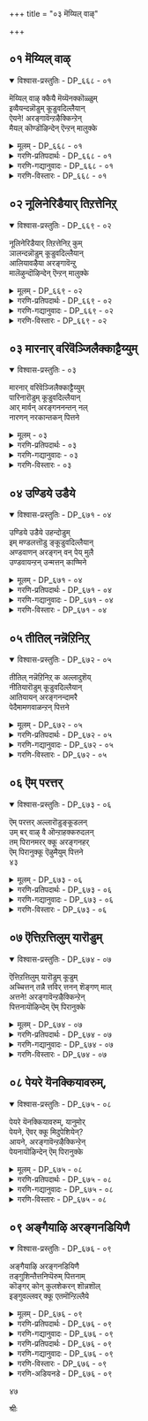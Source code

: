 +++
title = "०३ मॆय्यिल् वाऴ्"

+++


## ०१ मॆय्यिल् वाऴ्

<details open><summary>विश्वास-प्रस्तुतिः - DP_६६८ - ०१</summary>

मॆय्यिल् वाऴ् क्कैयै मॆय्यॆनक्कॊळ्ळुम्  
इव्वैयन्दन्नॊडुम् कूडुवदिल्लैयान्  
ऐयने\! अरङ्गावॆन्ऱऴैक्किन्ऱेन्  
मैयल् कॊण्डॊऴिन्देन् ऎन्ऱन् मालुक्के
</details>

<details><summary>मूलम् - DP_६६८ - ०१</summary>

मॆय्यिल् वाऴ् क्कैयै मॆय्यॆनक्कॊळ्ळुम्  
इव्वैयन्दन्नॊडुम् कूडुवदिल्लैयान्  
ऐयने\! अरङ्गावॆन्ऱऴैक्किन्ऱेन्  
मैयल् कॊण्डॊऴिन्देन् ऎन्ऱन् मालुक्के
</details>

<details><summary>गरणि-प्रतिपदार्थः - DP_६६८ - ०१</summary>

मॆय्=सत्यवु,, इल्=अल्लद, वाऴ् क्कैयै=बाळ्वॆयन्नु, मॆय्=सत्य, ऎन्=ऎन्दु, कॊळ्ळुम्=भाविसुव\(तिळियुव\), इवैयम् तन्नॊडुम्=ई लोकदवरॊडनॆ, कूडुवदु इल्लै=कूडिकॊळ्ळुवुदु इल्ल, यान्=नानु, ऐयने=स्वामी, अरङ्गा=श्रीरङ्गनाथा, ऎन्ऱु=ऎन्दु, अऴैक्किन्ऱेन्=कूगुत्तिद्देनॆ, ऎन् तन्=नन्न, मालुक्के=स्वामिगागिये, मैयल् कॊण्डु=व्यामोहगॊण्डु, ऒऴिन्देन्=उळिदिद्देनॆ.
</details>

<details><summary>गरणि-गद्यानुवादः - DP_६६८ - ०१</summary>

सत्यवल्लद बाळ्वॆयन्नु सत्यवॆन्दु भाविसुव ई लोकदवरॊडनॆ नानु कूडिकॊळ्ळूवुदिल्ल. स्वामी श्रीरङ्गनाथा ऎन्दु कूगिकरॆयुत्तिद्देनॆ. नन्न स्वामिगागिये व्यामोहगॊण्डु उळिदिद्देनॆ.\(१\)
</details>

<details><summary>गरणि-विस्तारः - DP_६६८ - ०१</summary>

कुलशेखररु हेळुत्तारॆ- ई लोकद जनरु तम्म बाळ्वॆयन्नु कुरितु तप्पु तिळिदुकॊण्डिद्दारॆ. इहलोकद बाळ्वॆ स्थिरवल्लद्दु, सत्यवल्लद्दु. अदु अळियतक्कद्दु. इन्थ अनिश्चितवू अस्थिरवू असत्यवू आदद्दन्ने सत्यवॆन्दू स्थिरवॆन्दू तिळिदिद्दारॆ. निश्चिन्तरागि अवरु हागॆये जीवन नडसुत्तारॆ. स्वामी, निन्न कृपॆयिन्द ननगॆ इदर ऒळगुट्टिन अरिवागिदॆ. आद्दरिन्दले नानु इहलोकद जनरॊडनॆ कलॆतुकॊळ्ळुवुदिल्ल. अवरिन्द दूरवाद मेलॆ नानु ऒण्टिजीवनवन्नु नडसलारॆ. निन्नन्नु “स्वामी श्रीरङ्गनाथा”ऎन्दुकूगि करॆयुत्तेनॆ, निन्नल्लिये व्यामोहगॊण्डिद्देनॆ. अदरिन्दले नानु इन्नू उळिदुकॊण्डिद्देनॆ. स्वामी, नन्नन्नु उद्धरिसु.

ई लोकद बाळ्वॆयल्लि ऎरडु बगॆ- इल्लि बाळुववर जॊतॆयल्लि अवरन्तॆ नडॆदुकॊण्डु, जीवन नडसुवुदु ऒन्दु बगॆय बाळ्वॆ. अदन्नु लौकिक जीवन अथवा प्रापञ्चिक जीवन ऎन्नुत्तारॆ. लौकिक जीवनदल्लि इन्द्रियगळ सुखभोगगळिगे स्थान. अदरल्लि मोहगॊण्डु अनित्यवाद ई जीवनवन्नु नित्यवॆन्दु भाविसुत्ता तम्मन्ने तावु हाळुमाडिकॊळ्ळुवुदु. इन्नॊन्दु बगॆय जीवनवॆन्नुवुदु भगवन्तनन्नु आश्रयिसि बाळुवुदु. लौकिकरिन्द दूरसरिद हॊरतु भगवन्तनल्लि ममतॆ हॆच्चुवुदिल्ल. भगवन्तनॊब्बने सत्यवू शाश्वतवू ऎन्दु दृढवागि नम्बि, अवनल्लि शरणागि, अवनन्नु पडॆयुवुदक्कॆ सतत प्रयत्न माडुत्ता बाळुवुदु.इदु पारमार्थिक जीवन. कुलशेखररु ई बाळ्वॆय श्रेष्ठतॆयन्नु सारि हेळुत्तिद्दारॆ.

३९
</details>

## ०२ नूलिनेरिडैयार् तिऱत्तेनिऱ्

<details open><summary>विश्वास-प्रस्तुतिः - DP_६६९ - ०२</summary>

नूलिनेरिडैयार् तिऱत्तेनिऱ् कुम्  
ञालन्दन्नॊडुम् कूडुवदिल्लैयान्  
आलियावऴैया अरङ्गावॆन्ऱु  
मालॆऴुन्दॊऴिन्देन् ऎन्ऱन् मालुक्के
</details>

<details><summary>मूलम् - DP_६६९ - ०२</summary>

नूलिनेरिडैयार् तिऱत्तेनिऱ् कुम्  
ञालन्दन्नॊडुम् कूडुवदिल्लैयान्  
आलियावऴैया अरङ्गावॆन्ऱु  
मालॆऴुन्दॊऴिन्देन् ऎन्ऱन् मालुक्के
</details>

<details><summary>गरणि-प्रतिपदार्थः - DP_६६९ - ०२</summary>

नूलिन्=दारक्कॆ, नेर्=समनाद, इडैयार्=नडुवुळ्ळवर, तिऱत्ते=रीतियल्लिये, निऱ् कुम्=इरुव, ञालम् तन्नॊडुम्=ई जगत्तिनॊडनॆ, कूडुवदिल्लैयान्=नानु सेरुवुदिल्ल, आलिया=आलिसिदरू, अऴैया=कूगिदरू, अरङ्गा ऎन्ऱु=श्रीरङ्गनाथा ऎन्दु, माल् ऎऴुन्दु=मोहगॊण्डु, ऒऴिन्देन्=अळिदु उळिदु इरुवॆनु, ऎन् तन्=नन्न, मालुक्के=स्वामिगागिये.
</details>

<details><summary>गरणि-गद्यानुवादः - DP_६६९ - ०२</summary>

दारक्कॆ समनाद नडुवुळ्ळवर रीतियल्लिये इरुव ई जगत्तिनॊडनॆ नानु कूडिकॊळ्ळुवुदिल्ल. आलिसिदरू कूगिदरू श्रीरङ्गनाथा ऎन्दु मोहगॊण्डु, नन्न स्वामिगागिये अळिदु उळिदु इद्देनॆ.\(२\)
</details>

<details><summary>गरणि-विस्तारः - DP_६६९ - ०२</summary>

“दारक्कॆ समनाद नडुवुळ्ळवरु”-नारियरु. नारियर नडुवु दारविद्दन्तॆ बलु सण्णऎन्दु हेळुव मातु इदु. नारियरन्नु वर्णिसुव विषयदल्लि, अवर सौन्दर्यवन्नु हेळुवुदरल्लि गमनक्के बरुवुदु नडुवू ऒन्दु. ई ऒन्दु अंशदिन्दले कुलशेखररु नारियरु देहसौन्दर्यवन्नुळ्ळवरु ऎन्दु सूचिसुत्तिद्दारॆ.

“दारक्कॆ समनाद नडुवुळ्ळवर रीतियल्ले इरुव ई जगत्तु”-हॆण्णिन सृष्टिये गण्डसन्नु बन्धनक्कॆ सिलुकिसिकॊळ्ळुवुदक्कॆ. अवर रूप,लावण्य, तळुकु बळुकुगळु गण्डसन्नु ई प्रपञ्चक्कॆ कट्टिहाकुत्तवॆ. गण्डसु हॆङ्गसिन कडॆगॆ ऒलिदनॆन्दरॆ, भगवन्तन कडॆय गमनक्कॆ अळुकु बन्दन्तॆये. ई जगत्तू अन्थाद्दे. अदु बहळ आकर्षणीय. मानवनन्नु तन्न कडॆगॆ सॆळॆयुत्तदॆ. अदक्कॆ कट्टिबिद्दवनु, भगवन्तन कृपाकटाक्षद हॊरतु जनन मरण प्रवाहदल्लि सिक्कि तॊळलाडुत्तले इरबेकागुवुदु.

कुलशेखररु भगवन्तनल्लि मॊरॆयिडुत्तारॆ-स्वामी, प्रकृतिय सॆळॆतक्कॆ नानु ऒळगागुवुदिल्ल. जगत्तिन तोरिकॆय सुखसन्तोषगळिगॆ नानु कट्टुबीळुवुदिल्ल. ई जगत्तिन जनर सङ्गवागलि सहवासवागलि ननगॆ बेड. नानु एने केळलि, नन्न किविगॆ एने बीळलि अदु श्रीरङ्गनाथनाद निन्न विषयवे. नानु नुडियुवुदॆल्लवू निन्न विषयवे. नानु करॆदरागलि, कूगिदरागलि अदु “रङ्गनाथ”ऎम्ब निन्न हॆसरे. नन्न स्वामियाद निनगागिये नन्न जीववन्नु बिगिहिडिदिट्टुकॊण्डिद्देनॆ. ननगॆ बेडवाद ई जगत्तिनल्लि गत्यन्तरविल्लदॆ उळिदुकॊण्डिद्देनॆ. स्वामी, नीनु नन्नल्लि कृपॆतोरि, नन्नन्नु उद्धरिसु.

४०
</details>

## ०३ मारनार् वरिवॆञ्जिलैक्काट्टैय्युम्

<details open><summary>विश्वास-प्रस्तुतिः - ०३</summary>

मारनार् वरिवॆञ्जिलैक्काट्टैय्युम्  
पारिनारॊडुम् कूडुवदिल्लैयान्  
आर् मार्वन् अरङ्गननन्तन् नल्  
नारणन् नरकान्तकन् पित्तने
</details>

<details><summary>मूलम् - ०३</summary>

मारनार् वरिवॆञ्जिलैक्काट्टैय्युम्  
पारिनारॊडुम् कूडुवदिल्लैयान्  
आर् मार्वन् अरङ्गननन्तन् नल्  
नारणन् नरकान्तकन् पित्तने
</details>

<details><summary>गरणि-प्रतिपदार्थः - ०३</summary>

मारनार्=कामदेवन, वरि=कोमलवाद\(आकर्षकवाद\)वॆम्=तीक्ष्णवाद, शिलैक्कू=बिल्लिगॆ, आळ् शॆय्युम्=सेवॆसल्लिसुव\(ऊळिग माडुव\), पारिनारॊडुम्=ई प्रपञ्चद जनरल्लि, यान्=नानु, कूडुवदिल्लै=कूडियाडुवुदिल्ल\(कूडिकॊळ्ळुवुदिल्ल\). आरम्=हारवन्नु, मार्वन्=ऎदॆयल्लि धरिसिदवनाद, अनन्तन्=अनन्तनाद, नल्=सकलसद्गुणगळ, नारणन्=नारायणनाद, नरक अन्तकन्=नरकवन्नु कॊनॆगाणिसुववनाद\(नरकासुरनन्नु कॊन्दवनाद\) अरङ्गन्=श्रीरङ्गनाथनल्लि, पित्तने=मोहगॊण्डवने नानु.
</details>

<details><summary>गरणि-गद्यानुवादः - ०३</summary>

कामदेवन कोमलवाद क्रूरवाद बिल्लिगॆ ऊळिग माडुव ई प्रपञ्चद जनरॊडनॆ नानु कूडुवुदिल्ल. ऎदॆयल्लि हारवन्नु धरिसिरुव, अनन्तनागिरुव, सकलसद्गुणगळ नारायणनाद, नरकान्तकनाद श्रीरङ्गनाथनल्लिये मोहगॊण्डवनु नानु.\(३\)
</details>

<details><summary>गरणि-विस्तारः - ०३</summary>

यारल्लि, एतक्कागि ऊळिग माडुवुदु श्रेयस्कर? कुलशेखररु इदन्नु मनमुट्टुवन्तॆ इल्लि हेळिद्दारॆ-

चतुर्विध पुरुषार्थगळल्लि कामक्कागि दुडियुवुदे?मोक्षक्कागि दुडियुवुदे? कामक्कागि दुडियबेकॆन्दरॆ कामदेवनिगॆ सेवॆसल्लिसबेकु. कामक्कॆ ऒडॆयने कामदेव. ऎल्ल बगॆय प्रापञ्चिक आशॆयन्नु प्रचोदिसुववने अवनु. अवन बिल्लु मधुरवाद कब्बिनजल्लॆ. बाणगळु सुन्दरवाद हूगळु. आ बाणगळु ऎष्टु सुन्दरवो अष्टे हरितवागि क्रूरवागिरुवुवु. अदक्कॆ ऒळगादरॆ, मनुष्यनु क्षणिकवाद प्रापञ्चिक सुखक्के ऒळपडुत्तानॆ. अदरिन्द, तृप्तियुण्टागद आशॆहॆच्चुत्तले होगुवुदु. अदर अन्तिमफलयातनॆ, सङ्कट मत्तु दुर्गति.

कामद बदलागि मोक्षक्कागि दुडियबेकॆन्दरॆ, कामदेवनिगिन्त बलुसुन्दरनाद भगवन्तनन्नु आश्रयिसबेकु. भगवन्तनु अनन्तवाद स्वरूपस्वभावगळन्नुळ्ळवनु. सकलसद्गुणगळिगॆ आकरनाद श्रीमन्नारायणनु. नरकासुरनन्नु संहरिसि, चेतनरन्नॆल्ला नरकदिन्द पारुमाडतक्कवनु. अवने श्रीरङ्गनाथनू. अवनिन्दले मोक्ष दॊरॆयुवुदु. अवनिगे ऊळिग माडबेकु.

कुलशेखररु देवरल्लि मॊरॆयिडुत्तारॆ-स्वामी, नानु आशॆगॆ अडियाळल्ल. प्रापञ्चिक सुख ननगॆ बेड. प्रापञ्चिकर हादियन्नु नानु तुळियुवुदिल्ल. सकलसद्गुणसम्पन्ननाद निन्नन्नु नम्बि, निनगॆ सेवॆ सल्लिसुत्तेनॆ. जनन मरणद सुळियिन्द नन्नन्नु उद्धरिसु.

४१
</details>

## ०४ उण्डिये उडैये

<details open><summary>विश्वास-प्रस्तुतिः - DP_६७१ - ०४</summary>

उण्डिये उडैये उहन्दोडुम्  
इम् मण्डलत्तॊडु ङ्कूडुवदिल्लैयान्  
अण्डवाणन् अरङ्गन् वन् पेय् मुलै  
उण्डवायन्ऱन् उन्मत्तन् काण्मिने
</details>

<details><summary>मूलम् - DP_६७१ - ०४</summary>

उण्डिये उडैये उहन्दोडुम्  
इम् मण्डलत्तॊडु ङ्कूडुवदिल्लैयान्  
अण्डवाणन् अरङ्गन् वन् पेय् मुलै  
उण्डवायन्ऱन् उन्मत्तन् काण्मिने
</details>

<details><summary>गरणि-प्रतिपदार्थः - DP_६७१ - ०४</summary>

उण्डिये=आहारवन्नु, उडैये=वस्त्रवन्ने \(उडुगॆयन्ने\)उहन्दु=आशिदि, ओडुम्=ओडुत्तिरुव, इ मण्डलत्तॊडुम्=ई भूमण्डलदॊडनॆ, यान्=नानु, कूडुवदिल्लै=कूडिकॊळ्ळुवुदिल्ल, अण्डवाणन्=ब्रह्माण्डदल्लॆल्ला नॆलसिरुववनू, वल्=बलिष्ठळाद, पेय्=राक्षसिय, मुलै=मॊलॆयन्नु, उण्डवायन्=उण्ड बायुळ्ळवनू आद, अरङ्गन् तन्=श्रीरङ्गनाथन, उन्मत्तन्=हुच्चुहिडिदवनागि, काण्मिने=नोडिरि\(काणिरि\).
</details>

<details><summary>गरणि-गद्यानुवादः - DP_६७१ - ०४</summary>

उणिसन्ने उडुगॆयन्ने आशिसि ओडुव ई भूमण्डलदॊडनॆ नानु कूडिकॊळ्ळुवुदिल्ल. ब्रह्माण्डवॆल्लवन्नू व्यापिसिरुववनू बलिष्ठळाद राक्षसिय मॊलॆयन्नुण्ड बायुळ्ळवनू आद श्रीरङ्गनाथनल्लिये नानु उन्मत्तनागिद्देनॆ.\(४\)
</details>

<details><summary>गरणि-विस्तारः - DP_६७१ - ०४</summary>

भूमण्डलद जनर परदटवॆल्ल एतक्कागि? जन विधविधवाद कॆलसगळल्लि तॊडगि तॊळलुवुदादरू एतक्कॆ? अवर हॊट्टॆय हसिवन्नु नीगिसलु, हॊरगिन बिसिलु मळॆ चळिगाळिगळिन्द मैयन्नु कापाडिकॊळ्ळुवुदक्कॆ अल्लवे? हिडि कूळिगागि, गेणुबट्टॆगागि मनुष्यन श्रेष्ठ जीवनवन्नु सूरॆगॊळ्ळुवुदे? अवन आशॆ हॊट्टॆबट्टॆगळिन्द मात्रवे मुगियुवुदे? आ आशॆगॆ मितियिदॆये? दुडिदष्टू पडॆदष्टू तृप्तियागुवुदे? अपरूपवाद मानव जीवनवन्नु इष्टक्के सीमितगॊळिसबहुदे?इदरिन्द याव पुरुषार्थद साधनॆयादन्तॆ?

भूमिय मेलॆ हुट्टि हॊट्टॆबट्टॆगागि दुडियुवुदेनू तप्पिद्दल्ल. आदरॆ, जन्मवन्नु सार्थकगॊळिसलु मनस्सन्नु, गमनवन्नु भगवन्तन कडॆगॆ हरिसबेकु. सर्वव्यापियाद भगवन्तनन्नु कामिसि अवनन्नु पडॆयलु सर्वप्रयत्न माडबेकादद्दु मनुष्यन कर्तव्य.

कुलशेखररु भगवन्तनल्लि मॊरॆयिडुत्तारॆ-स्वामी, उणिसु उडुगॆगळ चपलक्कॆ कट्टिबिद्दु अवक्कागि तॊळलुव प्रापञ्चिकर सहवासवन्नु नानॊल्लॆ. ब्रह्माण्डदल्लि ऎल्लॆल्लियू व्यापिसिरुव अद्भुतकारियाद, ऎल्लक्कू ऒडॆयनाद निन्नल्लिये ननगॆ ऎल्ल व्यामोहवू. आद्दरिन्द ननगॆ आश्रयकॊट्टु, नन्नन्नु कापाडु.

४२
</details>

## ०५ तीतिल् नन्नॆऱिनिऱ्

<details open><summary>विश्वास-प्रस्तुतिः - DP_६७२ - ०५</summary>

तीतिल् नन्नॆऱिनिऱ् क अल्लादुशॆय्  
नीतियारॊडुम् कूडुवदिल्लैयान्  
आतियायन् अरङ्गनन्दामरै  
पेदैमामणवाळन्ऱन् पित्तने
</details>

<details><summary>मूलम् - DP_६७२ - ०५</summary>

तीतिल् नन्नॆऱिनिऱ् क अल्लादुशॆय्  
नीतियारॊडुम् कूडुवदिल्लैयान्  
आतियायन् अरङ्गनन्दामरै  
पेदैमामणवाळन्ऱन् पित्तने
</details>

<details><summary>गरणि-प्रतिपदार्थः - DP_६७२ - ०५</summary>

तीदु=दोषगळु, इल्=इल्लद, नल्=उत्तमवाद, नॆऱि=धर्ममर्गवु, निऱ् क=इरलागि, अल्लादु=अदक्कॆ व्यतिरिक्तवादद्दन्नु, शॆय्=माडुव, नीतियारॊडुम्=नीतिवन्तरॊडनॆ, यान्=नानु, कूडुवदिल्लै=कूडिकॊळ्ळुवुदिल्ल, आदि=ऎल्लक्कू आदियादवनाद, आयन्=गोवळनागि अवतरिसिद, अरङ्गन्=श्रीरङ्गनाथनाद, अम्=सुन्दरवाद, तामरै=तावरॆयल्लिय, पेदै=हॆण्णाद, मा=लक्ष्मीदेविय, मणवाळन् तन्=गण्डनल्लि, पित्तने=मोहगॊण्डवने.
</details>

<details><summary>गरणि-गद्यानुवादः - DP_६७२ - ०५</summary>

दोषगळिल्लद उत्तमवाद धर्ममार्गविरलागि, अदक्कॆ विरुद्धवागि नडॆदुकॊळ्ळुव नीतिवन्तरॊडनॆ नानु कूडिकॊळ्ळुवुदिल्ल. ऎल्लक्कू आदियाद, गोवळनाद, श्रीरङ्गनाथनाद, सुन्दरवाद तावरॆयल्लिय हॆण्णाद महालक्ष्मिय गण्डनल्लि नानु मोहगॊण्डवने.\(५\)
</details>

<details><summary>गरणि-विस्तारः - DP_६७२ - ०५</summary>

भूमिय मेलॆ हुट्टीदवरु नडॆदुकॊळ्ळबेकाद मार्गविदॆ. आचारविदॆ. संस्कृतियिदॆ. अदु दोषविल्लद्दु. शुद्धवादद्दु. जीवनवन्नु पवित्रगॊळिसतक्कद्दु. आ सन्मार्गवन्नु अनुसरिसि नडॆदु मनुष्यनु उन्नतियन्नु पडॆयबेकु.

आदरॆ, ई लोकद जन प्रापञ्चिकरु. अवरिगॆ ई सन्मार्ग बेड. अदन्नु अवरु बदिगॊत्ति, अदक्कॆ विरुद्धवाद्दन्ने नीतियॆन्दु भाविसि, नम्बि हागॆये नडॆदुकॊळ्ळुत्तारॆ.

कुलशेखररु भगवन्तनल्लि मॊरॆयिडुत्तारॆ;स्वामी, तप्पुहादि हिडिदिरुव लोकद जनद सहवास ननगॆ बेड. ऎल्लक्कू “आदि”ऎनिसिकॊण्ड, गॊल्लर कुलदल्लि\(श्रीकृष्णनागि\)हुट्टि ऎल्लरिगू सुलभसाध्यनॆनिसिकॊण्ड, सॊबगिन तावरॆयल्लि हुट्टिद श्रीदेविगॆ वल्लभनाद, ईग श्रीरङ्गदल्लि नॆलॆसिरुव श्रीरङ्गनाथनाद निन्नल्लिये ननगॆ ऎल्ल व्यामोहवू. स्वामी, नन्नन्नु उद्धरिसु.
</details>

## ०६ ऎम् परत्तर्

<details open><summary>विश्वास-प्रस्तुतिः - DP_६७३ - ०६</summary>

ऎम् परत्तर् अल्लारॊडुङ्कूडलन्  
उम् बर् वाऴ् वै ऒन्ऱाहक्करुदलन्  
तम् पिरानमरर् क्कू अरङ्गनहर्  
ऎम् पिरानुक्कू ऎऴुमैयुम् पित्तने  
४३
</details>

<details><summary>मूलम् - DP_६७३ - ०६</summary>

ऎम् परत्तर् अल्लारॊडुङ्कूडलन्  
उम् बर् वाऴ् वै ऒन्ऱाहक्करुदलन्  
तम् पिरानमरर् क्कू अरङ्गनहर्  
ऎम् पिरानुक्कू ऎऴुमैयुम् पित्तने  
४३
</details>

<details><summary>गरणि-प्रतिपदार्थः - DP_६७३ - ०६</summary>

ऎम्=नन्न, परत्तर्=कडॆयवरु, अल्लारॊडुम्=अल्लदवरॊडनॆ, कूडलन्=कूडुवुदिल्ल, उम्बर्=देवतॆगळ, वाऴ् वै=बाळ्वॆयन्नु, ऒन्ऱु आह=यावॊन्दु पुरुषार्थवॆन्दू, करुदलन्=भाविसुवुदिल्ल, अमरर् क्कू=अमररिगॆ, तम् पिरान्=स्वामियागि, अरङ्गम् नगर्=श्रीरङ्गवॆम्ब पट्टणद, ऎम्=नन्न, पिरानुक्कू=स्वामिगॆ, ऎऴुमैयुम्=ऎच्चरगॊण्डागिनिन्दलू, पित्तने=मोहगॊण्डवने.
</details>

<details><summary>गरणि-गद्यानुवादः - DP_६७३ - ०६</summary>

नन्न कडॆयवरल्लदवरॊडनॆ नानु कूडिकॊळ्ळुवुदिल्ल. देवतॆगळ बाळ्वॆयन्नु यावॊन्दु पुरुषार्थवॆन्दू भाविसुवुदिल्ल. अमररिगॆ स्वामियागि श्रीरङ्गवॆम्ब नगरद नन्न स्वामियल्लि नानु ऎच्चरगॊण्डागिनिन्दलू व्यामोहगॊण्डवने.\(६\)
</details>

<details><summary>गरणि-विस्तारः - DP_६७३ - ०६</summary>

“नन्न कडॆयवरु”-ऎन्दरॆ, संसारदल्लि बेसरवन्नू कैङ्कर्यदल्लि आसक्तियन्नू पडॆदवरु-पारमार्थिकरु. अवरु लौकिक विषयगळल्लि मनस्सन्नु ओडिसुवुदिल्ल. भूमिय मेलॆ जन्मतळॆदद्दरिन्द, जनर जॊतॆयल्लि इरबेकु, बॆळॆयबेकु, बाळबेकु. अवरिगॆ प्रापञ्चिक सुखसन्तोषगळु बेड. आदरॆ, अवरिगॆ पारमार्थिक विषयगळु ऎन्दरॆ ऎल्लू इल्लद आशॆ. भगवन्तनिगॆ सम्बन्धिसिद विषयगळन्नु, कतॆगळन्नु हेळुत्ता केळुत्ता, भगवत्सम्बन्धवाद कैङ्कर्यगळन्नु उत्साहदिन्द नडसुत्ता, भगवच्चिन्तनॆ माडुत्ता, भगवन्नामस्मरणॆ माडुत्ता तम्म कालवन्नु कळॆयुववरु अवरु.

देवतॆगळ जीवन सार्थकवल्लद्दु. अवरु सदा सुखभोगगळल्लि तॊडगिरुवुदेनो दिट. आदरॆ, अदु याव पुरुषार्थ?

अमररादरो नित्यसूरिगळु. “मोक्ष”वन्नु गळिसिकॊण्डु वैकुण्ठदल्लि भगवन्तन सान्निध्यदल्लि अवनिगॆ सेवॆ सल्लिसिकॊण्डु शाश्वतवागि इरुववरु.

अदे रीतियल्लि, भूलोक वैकुण्ठवॆनिसिद श्रीरङ्गनगरदल्लि श्रीरङ्गनाथस्वामिय सेवॆयल्लिये निरतरागिरतक्कवरू नित्यसूरिगळे. इल्लिय जीवन मुगिद बळिक अवरिगॆ वैकुण्ठवे प्राप्ति.

कुलशेखररु भगवन्तनन्नु बेडिकॊळ्ळुत्तारॆ-स्वामी, ननगॆ ई जीवनदल्लि बेसरवागिदॆ.निन्न प्रीतिय नित्यसूरिगळन्तॆ शाश्वतवागि निन्न सेवॆ माडुवुदन्नु ननगॆ करुणिसु.

“ऎऴुमैयुम्”-ऎम्बुदक्कॆ “भूमिय मेलॆ कण्णुबिट्टदिनदिन्दलू\(हुट्टिदागिनिन्दलू\) “ऎन्दू, “निद्दॆयिन्द ऎच्चरगॊण्डागलॆल्ला”ऎन्दू “भगवत्सेवॆय हिरिमॆय ज्ञानोदयवादागिनिन्दलू”ऎन्दू अर्थमाडबहुदॆनिसुत्तदॆ. सामान्यवाद “ऎच्चरदल्लि”ऎम्ब मातिनिन्द अदन्नु इल्लि विवरिसलागिदॆ.

४४
</details>

## ०७ ऎत्तिऱत्तिलुम् यारॊडुम्

<details open><summary>विश्वास-प्रस्तुतिः - DP_६७४ - ०७</summary>

ऎत्तिऱत्तिलुम् यारॊडुम् कूडुम्  
अच्चित्तन् तन्नै त्तविर् त्तनन् शॆङ्गण् माल्  
अत्तने\! अरङ्गावॆन्ऱऴैक्किन्ऱेन्  
पित्तनायॊऴिन्देम् ऎम् पिरानुक्के
</details>

<details><summary>मूलम् - DP_६७४ - ०७</summary>

ऎत्तिऱत्तिलुम् यारॊडुम् कूडुम्  
अच्चित्तन् तन्नै त्तविर् त्तनन् शॆङ्गण् माल्  
अत्तने\! अरङ्गावॆन्ऱऴैक्किन्ऱेन्  
पित्तनायॊऴिन्देम् ऎम् पिरानुक्के
</details>

<details><summary>गरणि-प्रतिपदार्थः - DP_६७४ - ०७</summary>

ऎत्तिऱत्तिलुम्=याव विषयदल्लियादरू, याव रीतियल्लियादरू, यारॊडुम्=यार जॊतॆयल्लियादरू, कूडुम्=कूडिकॊण्डुबिडुव, अच्चित्तम् तन्नै=आ मनस्सन्नु, तविर् त्तनन्=तप्पिसिदवनु, शॆङ्गण् माल्=कॆन्दावरॆय कण्णुळ्ळ सर्वेश्वरनु\(नीने\), अत्तने=स्वामिये\(तन्दॆये\), अरङ्गा ऎन्ऱु=श्रीरङ्गा ऎन्दु, अऴैक्किन्ऱेन्=कूगि करॆयुत्तिद्देनॆ, ऎम् पिरानुक्के=नन्न स्वामिगॆये, पित्तन् आय्=मोहगॊण्डवनागि, ऒऴन्देन्=अळिदुळिदिद्देनॆ.
</details>

<details><summary>गरणि-गद्यानुवादः - DP_६७४ - ०७</summary>

याव विषयदल्लादरू याव रीतियल्लादरू यारॊडनॆयादरू कूडिकॊण्डुबिडुव आ मनस्सन्नु तप्पिसिदवनु कॆन्दावरॆय कण्णुळ्ळ सर्वेश्वरनाद नीने. तन्दॆये\(स्वामिये\) श्रीरङ्गा ऎन्दु कूगि करॆयुत्तिद्देनॆ. नन्न स्वामिगॆये नानु मोहगॊण्डवनागि अळिदुळिदिद्देनॆ.\(७\)
</details>

<details><summary>गरणि-विस्तारः - DP_६७४ - ०७</summary>

कुलशेखररु भगवन्तनल्लि हेळिकॊळ्ळुत्तिद्दारॆ- मनस्सु बलुचञ्चल. ऎल्ल विषयगळल्लू, ऎल्ल समयगळल्लियू, ऎल्ल रीतिगळल्लियू अदु हरियुत्तिरुत्तदॆ.अदु ऊहिसुव, योचिसुव, चित्रिसुव, योजिसुव क्रमगळु बहळ चुरुकु. मनस्सिन वेग वायुविन वेगक्किन्तलू मिगिलु. प्रपञ्चक्कॆ कट्टिहाकुवुवु मनस्सू इन्द्रियगळू. याव यावुदन्नु मनस्सु चित्रिसिकॊळ्ळुवुदो अवॆल्ल तॆरॆतॆरॆयागि मनस्सिन तॆरॆय मेलॆ मूडि हागॆये मायवागित्तिरुत्तदॆ. मनस्सिन किटकिगळन्तॆ इन्द्रियगळु कॆलस माडुत्तवॆ. मनस्सिन योचनॆगळन्नु कार्यगत माडुवुवु अवु. इन्द्रियगळू मनस्सू ऒट्टुगूडिदुवॆन्दरॆ, आयितु, मनुष्यनिगॆ अधोगति. यावागलू हॊरगण प्रपञ्चद वस्तुविषयगळन्नु कुरितु कॆलसमाडुव मनस्सन्नू इन्द्रियगळन्नू बिगिहिडिदु ऒळगॆये इट्टुकॊळ्ळुवुदक्कॆ सततवाद अभ्यासवू साधनॆयू बेकु. ई अभ्याससाधनॆगळु भगवन्तनाद निन्न कृपॆयिन्दले साध्य.

रमणीयवाद प्रकृतिगिन्तलू सुन्दरवाद आकर्षकवाद कॆन्दावरॆय ऎसळिन हागॆ विशालवाद रमणीयवाद कण्णुगळन्नु स्वामी, नीनु नन्न कडॆगॆ हॊरळिसि, कृपादृष्टियन्नु बीरु. निन्नन्नु “सर्वेश्वरा, रङ्गनाथा”ऎन्दुकूगि मॊरॆयिडुत्तेनॆ. निन्न पूर्णकृपाकटाक्षक्कागि कादुकॊण्डिद्देनॆ. स्वामी, नन्नन्नु उद्धरिसु.

४५
</details>

## ०८ पेयरे यॆनक्कियावरुम्,

<details open><summary>विश्वास-प्रस्तुतिः - DP_६७५ - ०८</summary>

पेयरे यॆनक्कियावरुम्, यानुमोर्  
पेयने, ऎवर् क्कू मिदुपेशियेन्?  
आयने, अरङ्गावॆन्ऱऴैक्किन्ऱेन्  
पेयनायॊऴिन्देन् ऎम् पिरानुक्के
</details>

<details><summary>मूलम् - DP_६७५ - ०८</summary>

पेयरे यॆनक्कियावरुम्, यानुमोर्  
पेयने, ऎवर् क्कू मिदुपेशियेन्?  
आयने, अरङ्गावॆन्ऱऴैक्किन्ऱेन्  
पेयनायॊऴिन्देन् ऎम् पिरानुक्के
</details>

<details><summary>गरणि-प्रतिपदार्थः - DP_६७५ - ०८</summary>

यावरुम्=ऎल्लरू, ऎनक्कू=ननगॆ, पेयरे=हुच्चरे, यानुम्=नानू सह, ऎवर् क्कूम्=ऎल्लरिगू ,पेयने=ऒब्ब हुच्चने, इदु=इदन्नु, पेशि=हेळि, एन्=एनु प्रयोजन? आयने=गोवळ रूपदवने, अरङ्गा-श्रीरङ्गनाथा, ऎन्ऱु=ऎन्दु, अऴैक्किन्ऱेन्= कूगि करॆयुत्तिद्देनॆ, ऎम् पिरानुक्के=नन्न स्वामिगागिये, पेयनाय्=हुच्चनागि, ऒऴिन्देन्=अळिदुळिदिद्देनॆ.
</details>

<details><summary>गरणि-गद्यानुवादः - DP_६७५ - ०८</summary>

ननगॆ ऎल्लरू हुच्चरे. नानु ऎल्लरिगू ऒब्ब हुच्चने. इदन्नु हेळि उपयोगवेनु? गोवळरूपदवने, श्रीरङ्गनाथा ऎन्दु निन्नन्नु कूगि करॆयुत्तिद्देनॆ. नन्न स्वामिगागिये नानु हुच्चनागि अळिदुळिदिद्देनॆ.\(८\)
</details>

<details><summary>गरणि-विस्तारः - DP_६७५ - ०८</summary>

कुलशेखररु भगवन्तनल्लि हेळिकॊळ्ळुत्तारॆ- जगत्तिनल्लिरुव जनरॆल्लरन्नू ऎरडुपङ्गडगळागि विङ्गडिसबहुदु- लौकिकरु, पारमार्थिकरु ऎन्दु. लौकिकरु प्रपञ्चद सुखसन्तोषगळन्नरसुत्ता होगुववरु. पारमार्थिकरु प्रपञ्चवन्नु अलक्षिसि भगवन्तने गति ऎन्दु नम्बिरुववरु. ऒन्दु गुम्पिन जनद जीवन इन्नॊन्दु गुम्पिनवरिगॆ हितवल्लद्दु. आद्दरिन्द, लौकिकरिगॆ पारमार्थिकरु हुच्चरिद्दन्तॆ. हागॆये पारमार्थिकरु लौकिकरिगॆ हुच्चरिद्दन्तॆ. ऒन्दु गुम्पिन जनद मातु, नडतॆ, कार्यगळु इन्नॊन्दु गुम्पिनवरिगॆ सरिबीळुवुदिल्ल. हीगॆन्दु हेळिकॊण्डद्दरिन्द फलवेनु? याव मार्ग विहितवादद्दॆन्दु, यावुदन्नु अनुसरिसिदरॆ तमगॆ उन्नतियॆन्दू जन तिळिदुकॊळ्ळुवुदिल्ल. अवरवर हुच्चे अवरवरिगॆ विहितवादद्दु. स्वामी, ननगॆ लोकद जनरॆल्लरू हुच्चरे. लोकद जनक्कॆ नानॊब्ब हुच्च. नन्न हुच्चॆल्ल नन्न स्वामियाद निनगागिये. गोवळनागि अवतरिसि, ऎल्लरिगू सुलभसाध्यनादवने, निन्नन्नु “श्रीरङ्गनाथा”ऎन्दु कूगि करॆयुत्तेनॆ. नन्नन्नु उद्धरिसु.
</details>

## ०९ अङ्गैयाऴि अरङ्गनडियिणै

<details open><summary>विश्वास-प्रस्तुतिः - DP_६७६ - ०९</summary>

अङ्गैयाऴि अरङ्गनडियिणै  
तङ्गुशिन्तैत्तनिप्पॆरुम् पित्तनाम्  
कॊङ्गर् कोन् कुलशेकरन् शॊन्नशॊल्  
इङ्गुवल्लवर् क्कू एतमॊन्ऱिल्लैये
</details>

<details><summary>मूलम् - DP_६७६ - ०९</summary>

अङ्गैयाऴि अरङ्गनडियिणै  
तङ्गुशिन्तैत्तनिप्पॆरुम् पित्तनाम्  
कॊङ्गर् कोन् कुलशेकरन् शॊन्नशॊल्  
इङ्गुवल्लवर् क्कू एतमॊन्ऱिल्लैये
</details>

<details><summary>गरणि-प्रतिपदार्थः - DP_६७६ - ०९</summary>

अम्=सुन्दरवाद, कै=कैयल्लि, आऴि=चक्रायुधवन्नु धरिसिद,
</details>

<details><summary>गरणि-गद्यानुवादः - DP_६७६ - ०९</summary>

४६
</details>

<details><summary>गरणि-प्रतिपदार्थः - DP_६७६ - ०९</summary>

अरङ्गन्=श्रीरङ्गनाथन, अडि इणै=पादयुग्मवन्नु \(ऎरडु पादगळन्नु\) शिन्तै=मनस्सिनल्लि, तङ्गु=नॆलॆगॊळिसिरुव, तनि=विलक्षणवाद, पॆरु=दॊड्ड, पित्तन्=हुच्चनू, आम्=आगिरुव, कॊङ्गु=कॊङ्गु जनरिगॆ, कोन्=राजनाद, कुलशेकरन्=कुलशेखरनु, शॊन्न=हेळिद, शॊल्=ई हत्तु पाशुरगळन्नु\(मातन्नु\)वल्लवर् क्कू=बल्लवरिगॆ, एदम्=केडु, ऒन्ऱुम्=स्वल्पवू, इल्लै=इल्ल.
</details>

<details><summary>गरणि-गद्यानुवादः - DP_६७६ - ०९</summary>

सुन्दरवाद कैयल्लि चक्रायुधवन्नु धरिसिद, श्रीरङ्गनाथन ऎरडु पादगळन्नु मनस्सिनल्लि नॆलॆगॊळिसिरुव, विलक्षणवाद बलुदॊड्ड हुच्चनागिरुव कॊङ्गरिगॆ राजनाद कुलशेखरनु हेळिद मातन्नु बल्लवरिगॆ स्वल्पवू केडु बरुवुदिल्ल.\(९\)
</details>

<details><summary>गरणि-विस्तारः - DP_६७६ - ०९</summary>

ई जगत्तिनल्लि बहुपालिन जन लौकिकरु. अवरु संसारदल्लि कट्टिबिद्दु तॊळलुत्तारॆ. श्रेयस्सु तरुव मार्ग यावुदॆन्दु अवरिगॆ तिळियदु. अदन्नु तिळिसिकॊट्टरू अदरन्तॆ नडॆयलु आशिसरु. सत्यवल्लद ई जगत्तिन बाळ्वॆयन्नु सत्यवॆन्दु तप्पुकल्पनॆ अवरिगॆ. हॆङ्गसिन हागॆ तळुकु बॆळकुगळिन्द आकर्षिसुव ई जगत्तिन सॆळॆतक्कॆ अवरु ऒळपट्टिद्दारॆ. कामवॆम्ब पुरुषार्थ साधनॆये अवर गुरि. अदक्कागि एनेनु बेकॆन्दरू माडुवरु. तणिसलसाध्यवाद इन्द्रियचापल्यवन्नु तणिसलु सर्वप्रयत्न माडुत्तारॆ. धर्मक्कॆ विरुद्धवाद, नीतिबाहिरवाद मार्गदल्लि नडॆदुकॊळ्ळुत्तारॆ.

आदरॆ, लोकदल्लि हुट्टिद मेलॆ लौकिकर नडुवॆ जीविसलेबेकादद्दु सहजवे. भगवन्तनु मनुष्यनिगॆ विवेचनाशक्तियन्नु कॊट्टिल्लवे? अदन्नु बळसिकॊण्डु, ऎल्ल पुरुषार्थगळिगिन्तलू मोक्षवॆम्ब पुरुषार्थवे श्रेष्ठवादद्दॆन्दू, अदर साधनॆये मानव जीवनद गुरियॆन्दू तिळीयबेडवे? भगवत्कृपॆयिन्द, मनस्सन्नू इन्द्रियगळन्नू निग्रहिसबेकु. भगवन्तन कोमलवाद अडिगळन्ने दृढवागि नम्बि, इडिय जीवनवन्ने भगवन्तन सेवॆयल्लि सवॆसबेकु. भगवन्तनल्लिये व्यामोहगॊण्डु, भगवन्तन कृपाकटाक्षदिन्द शाश्वतवाद अमरत्ववन्नु साधिसिकॊण्डु आनन्दिसबेकु. इदे बाळिन निजवाद उद्देश. इदक्कागिये भगवन्तनन्नु आश्रयिसुवुदु.

राजनागि, जगत्तिन भोगैश्वर्यगळन्नु अङ्कॆयिल्लदॆ अनुभविसुव योगवन्नु पडॆदिद्दरू सह, अवुगळन्नु तृणीकरिसि भगवन्तन पादयुग्मवन्नु हिडिदु सद्गतिय मार्गवन्ननुसरिसिदवरु कुलशेखररु. अवर अनुभवद सारवन्नु ई तिरुमॊऴियल्लि हेळिद्दारॆ. अदरन्तॆ नडॆदुकॊण्डु, सदा भगवच्चिन्तॆ, भगवत्सेवॆगळन्नु नडसुववर बाळु परिशुद्धवादद्दु. अदरल्लि दोषवागलि, अदक्कॆ नाशवागलि, केडागलि ऎल्लिन्द बन्तु? अमरत्ववे प्राप्तियल्लवे?
</details>

<details><summary>गरणि-अडियनडे - DP_६७६ - ०९</summary>

मॆय्, नूल्, मारन्, उण्डि, तीदिल्, ऎम् बरत्तर्, ऎत्तिऱम्, पेय्, अङ्गै, \(ऊन्\)
</details>

४७

श्रीः